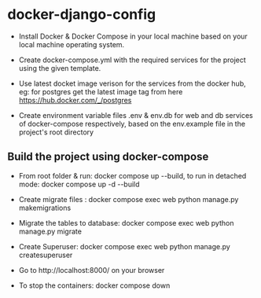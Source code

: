 # docker-django-config

+ Install Docker & Docker Compose in your local machine based on your local machine operating system. 

+ Create docker-compose.yml with the required services for the project using the given template. 

+ Use latest docket image verison for the services from the docker hub, eg: for postgres get the latest image tag from here https://hub.docker.com/_/postgres

+ Create environment variable files .env & env.db for web and db services of docker-compose respectively, based on the env.example file in the project's root directory

## Build the project using docker-compose

+ From root folder & run: docker compose up --build, to run in detached mode: docker compose up -d --build

+ Create migrate files : docker compose exec web python manage.py makemigrations

+ Migrate the tables to database: docker compose exec web python manage.py migrate

+ Create Superuser: docker compose exec web python manage.py createsuperuser

+ Go to http://localhost:8000/ on your browser

+ To stop the containers: docker compose down